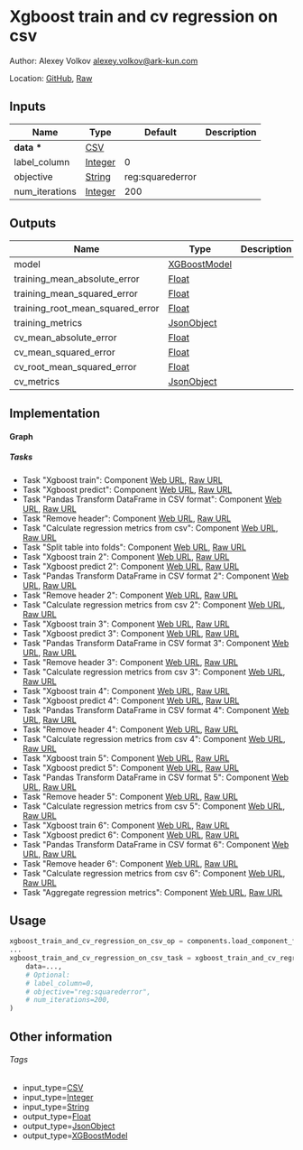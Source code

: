 <!-- BEGIN_GENERATED_CONTENT -->
# Xgboost train and cv regression on csv

Author: Alexey Volkov <alexey.volkov@ark-kun.com>

Location: [GitHub](https://github.com/Ark-kun/pipeline_components/blob/master/components/XGBoost/Train_and_cross-validate_regression/from_CSV/component.yaml), [Raw](https://raw.githubusercontent.com/Ark-kun/pipeline_components/master/components/XGBoost/Train_and_cross-validate_regression/from_CSV/component.yaml)

## Inputs

|Name|Type|Default|Description|
|-|-|-|-|
|**data** **\***|[CSV]|||
|label_column|[Integer]|0||
|objective|[String]|reg:squarederror||
|num_iterations|[Integer]|200||

## Outputs

|Name|Type|Description|
|-|-|-|
|model|[XGBoostModel]||
|training_mean_absolute_error|[Float]||
|training_mean_squared_error|[Float]||
|training_root_mean_squared_error|[Float]||
|training_metrics|[JsonObject]||
|cv_mean_absolute_error|[Float]||
|cv_mean_squared_error|[Float]||
|cv_root_mean_squared_error|[Float]||
|cv_metrics|[JsonObject]||

## Implementation

#### Graph

##### Tasks

*   Task "Xgboost train": Component [Web URL](https://github.com/Ark-kun/pipeline_components/d8c4cf5e6403bc65bcf8d606e6baf87e2528a3dc/components/XGBoost/Train/component.yaml), [Raw URL](https://raw.githubusercontent.com/Ark-kun/pipeline_components/d8c4cf5e6403bc65bcf8d606e6baf87e2528a3dc/components/XGBoost/Train/component.yaml)
*   Task "Xgboost predict": Component [Web URL](https://github.com/Ark-kun/pipeline_components/d8c4cf5e6403bc65bcf8d606e6baf87e2528a3dc/components/XGBoost/Predict/component.yaml), [Raw URL](https://raw.githubusercontent.com/Ark-kun/pipeline_components/d8c4cf5e6403bc65bcf8d606e6baf87e2528a3dc/components/XGBoost/Predict/component.yaml)
*   Task "Pandas Transform DataFrame in CSV format": Component [Web URL](https://github.com/Ark-kun/pipeline_components/d8c4cf5e6403bc65bcf8d606e6baf87e2528a3dc/components/pandas/Transform_DataFrame/in_CSV_format/component.yaml), [Raw URL](https://raw.githubusercontent.com/Ark-kun/pipeline_components/d8c4cf5e6403bc65bcf8d606e6baf87e2528a3dc/components/pandas/Transform_DataFrame/in_CSV_format/component.yaml)
*   Task "Remove header": Component [Web URL](https://github.com/Ark-kun/pipeline_components/d8c4cf5e6403bc65bcf8d606e6baf87e2528a3dc/components/tables/Remove_header/component.yaml), [Raw URL](https://raw.githubusercontent.com/Ark-kun/pipeline_components/d8c4cf5e6403bc65bcf8d606e6baf87e2528a3dc/components/tables/Remove_header/component.yaml)
*   Task "Calculate regression metrics from csv": Component [Web URL](https://github.com/Ark-kun/pipeline_components/d8c4cf5e6403bc65bcf8d606e6baf87e2528a3dc/components/ml_metrics/Calculate_regression_metrics/from_CSV/component.yaml), [Raw URL](https://raw.githubusercontent.com/Ark-kun/pipeline_components/d8c4cf5e6403bc65bcf8d606e6baf87e2528a3dc/components/ml_metrics/Calculate_regression_metrics/from_CSV/component.yaml)
*   Task "Split table into folds": Component [Web URL](https://github.com/Ark-kun/pipeline_components/d8c4cf5e6403bc65bcf8d606e6baf87e2528a3dc/components/dataset_manipulation/split_data_into_folds/in_CSV/component.yaml), [Raw URL](https://raw.githubusercontent.com/Ark-kun/pipeline_components/d8c4cf5e6403bc65bcf8d606e6baf87e2528a3dc/components/dataset_manipulation/split_data_into_folds/in_CSV/component.yaml)
*   Task "Xgboost train 2": Component [Web URL](https://github.com/Ark-kun/pipeline_components/d8c4cf5e6403bc65bcf8d606e6baf87e2528a3dc/components/XGBoost/Train/component.yaml), [Raw URL](https://raw.githubusercontent.com/Ark-kun/pipeline_components/d8c4cf5e6403bc65bcf8d606e6baf87e2528a3dc/components/XGBoost/Train/component.yaml)
*   Task "Xgboost predict 2": Component [Web URL](https://github.com/Ark-kun/pipeline_components/d8c4cf5e6403bc65bcf8d606e6baf87e2528a3dc/components/XGBoost/Predict/component.yaml), [Raw URL](https://raw.githubusercontent.com/Ark-kun/pipeline_components/d8c4cf5e6403bc65bcf8d606e6baf87e2528a3dc/components/XGBoost/Predict/component.yaml)
*   Task "Pandas Transform DataFrame in CSV format 2": Component [Web URL](https://github.com/Ark-kun/pipeline_components/d8c4cf5e6403bc65bcf8d606e6baf87e2528a3dc/components/pandas/Transform_DataFrame/in_CSV_format/component.yaml), [Raw URL](https://raw.githubusercontent.com/Ark-kun/pipeline_components/d8c4cf5e6403bc65bcf8d606e6baf87e2528a3dc/components/pandas/Transform_DataFrame/in_CSV_format/component.yaml)
*   Task "Remove header 2": Component [Web URL](https://github.com/Ark-kun/pipeline_components/d8c4cf5e6403bc65bcf8d606e6baf87e2528a3dc/components/tables/Remove_header/component.yaml), [Raw URL](https://raw.githubusercontent.com/Ark-kun/pipeline_components/d8c4cf5e6403bc65bcf8d606e6baf87e2528a3dc/components/tables/Remove_header/component.yaml)
*   Task "Calculate regression metrics from csv 2": Component [Web URL](https://github.com/Ark-kun/pipeline_components/d8c4cf5e6403bc65bcf8d606e6baf87e2528a3dc/components/ml_metrics/Calculate_regression_metrics/from_CSV/component.yaml), [Raw URL](https://raw.githubusercontent.com/Ark-kun/pipeline_components/d8c4cf5e6403bc65bcf8d606e6baf87e2528a3dc/components/ml_metrics/Calculate_regression_metrics/from_CSV/component.yaml)
*   Task "Xgboost train 3": Component [Web URL](https://github.com/Ark-kun/pipeline_components/d8c4cf5e6403bc65bcf8d606e6baf87e2528a3dc/components/XGBoost/Train/component.yaml), [Raw URL](https://raw.githubusercontent.com/Ark-kun/pipeline_components/d8c4cf5e6403bc65bcf8d606e6baf87e2528a3dc/components/XGBoost/Train/component.yaml)
*   Task "Xgboost predict 3": Component [Web URL](https://github.com/Ark-kun/pipeline_components/d8c4cf5e6403bc65bcf8d606e6baf87e2528a3dc/components/XGBoost/Predict/component.yaml), [Raw URL](https://raw.githubusercontent.com/Ark-kun/pipeline_components/d8c4cf5e6403bc65bcf8d606e6baf87e2528a3dc/components/XGBoost/Predict/component.yaml)
*   Task "Pandas Transform DataFrame in CSV format 3": Component [Web URL](https://github.com/Ark-kun/pipeline_components/d8c4cf5e6403bc65bcf8d606e6baf87e2528a3dc/components/pandas/Transform_DataFrame/in_CSV_format/component.yaml), [Raw URL](https://raw.githubusercontent.com/Ark-kun/pipeline_components/d8c4cf5e6403bc65bcf8d606e6baf87e2528a3dc/components/pandas/Transform_DataFrame/in_CSV_format/component.yaml)
*   Task "Remove header 3": Component [Web URL](https://github.com/Ark-kun/pipeline_components/d8c4cf5e6403bc65bcf8d606e6baf87e2528a3dc/components/tables/Remove_header/component.yaml), [Raw URL](https://raw.githubusercontent.com/Ark-kun/pipeline_components/d8c4cf5e6403bc65bcf8d606e6baf87e2528a3dc/components/tables/Remove_header/component.yaml)
*   Task "Calculate regression metrics from csv 3": Component [Web URL](https://github.com/Ark-kun/pipeline_components/d8c4cf5e6403bc65bcf8d606e6baf87e2528a3dc/components/ml_metrics/Calculate_regression_metrics/from_CSV/component.yaml), [Raw URL](https://raw.githubusercontent.com/Ark-kun/pipeline_components/d8c4cf5e6403bc65bcf8d606e6baf87e2528a3dc/components/ml_metrics/Calculate_regression_metrics/from_CSV/component.yaml)
*   Task "Xgboost train 4": Component [Web URL](https://github.com/Ark-kun/pipeline_components/d8c4cf5e6403bc65bcf8d606e6baf87e2528a3dc/components/XGBoost/Train/component.yaml), [Raw URL](https://raw.githubusercontent.com/Ark-kun/pipeline_components/d8c4cf5e6403bc65bcf8d606e6baf87e2528a3dc/components/XGBoost/Train/component.yaml)
*   Task "Xgboost predict 4": Component [Web URL](https://github.com/Ark-kun/pipeline_components/d8c4cf5e6403bc65bcf8d606e6baf87e2528a3dc/components/XGBoost/Predict/component.yaml), [Raw URL](https://raw.githubusercontent.com/Ark-kun/pipeline_components/d8c4cf5e6403bc65bcf8d606e6baf87e2528a3dc/components/XGBoost/Predict/component.yaml)
*   Task "Pandas Transform DataFrame in CSV format 4": Component [Web URL](https://github.com/Ark-kun/pipeline_components/d8c4cf5e6403bc65bcf8d606e6baf87e2528a3dc/components/pandas/Transform_DataFrame/in_CSV_format/component.yaml), [Raw URL](https://raw.githubusercontent.com/Ark-kun/pipeline_components/d8c4cf5e6403bc65bcf8d606e6baf87e2528a3dc/components/pandas/Transform_DataFrame/in_CSV_format/component.yaml)
*   Task "Remove header 4": Component [Web URL](https://github.com/Ark-kun/pipeline_components/d8c4cf5e6403bc65bcf8d606e6baf87e2528a3dc/components/tables/Remove_header/component.yaml), [Raw URL](https://raw.githubusercontent.com/Ark-kun/pipeline_components/d8c4cf5e6403bc65bcf8d606e6baf87e2528a3dc/components/tables/Remove_header/component.yaml)
*   Task "Calculate regression metrics from csv 4": Component [Web URL](https://github.com/Ark-kun/pipeline_components/d8c4cf5e6403bc65bcf8d606e6baf87e2528a3dc/components/ml_metrics/Calculate_regression_metrics/from_CSV/component.yaml), [Raw URL](https://raw.githubusercontent.com/Ark-kun/pipeline_components/d8c4cf5e6403bc65bcf8d606e6baf87e2528a3dc/components/ml_metrics/Calculate_regression_metrics/from_CSV/component.yaml)
*   Task "Xgboost train 5": Component [Web URL](https://github.com/Ark-kun/pipeline_components/d8c4cf5e6403bc65bcf8d606e6baf87e2528a3dc/components/XGBoost/Train/component.yaml), [Raw URL](https://raw.githubusercontent.com/Ark-kun/pipeline_components/d8c4cf5e6403bc65bcf8d606e6baf87e2528a3dc/components/XGBoost/Train/component.yaml)
*   Task "Xgboost predict 5": Component [Web URL](https://github.com/Ark-kun/pipeline_components/d8c4cf5e6403bc65bcf8d606e6baf87e2528a3dc/components/XGBoost/Predict/component.yaml), [Raw URL](https://raw.githubusercontent.com/Ark-kun/pipeline_components/d8c4cf5e6403bc65bcf8d606e6baf87e2528a3dc/components/XGBoost/Predict/component.yaml)
*   Task "Pandas Transform DataFrame in CSV format 5": Component [Web URL](https://github.com/Ark-kun/pipeline_components/d8c4cf5e6403bc65bcf8d606e6baf87e2528a3dc/components/pandas/Transform_DataFrame/in_CSV_format/component.yaml), [Raw URL](https://raw.githubusercontent.com/Ark-kun/pipeline_components/d8c4cf5e6403bc65bcf8d606e6baf87e2528a3dc/components/pandas/Transform_DataFrame/in_CSV_format/component.yaml)
*   Task "Remove header 5": Component [Web URL](https://github.com/Ark-kun/pipeline_components/d8c4cf5e6403bc65bcf8d606e6baf87e2528a3dc/components/tables/Remove_header/component.yaml), [Raw URL](https://raw.githubusercontent.com/Ark-kun/pipeline_components/d8c4cf5e6403bc65bcf8d606e6baf87e2528a3dc/components/tables/Remove_header/component.yaml)
*   Task "Calculate regression metrics from csv 5": Component [Web URL](https://github.com/Ark-kun/pipeline_components/d8c4cf5e6403bc65bcf8d606e6baf87e2528a3dc/components/ml_metrics/Calculate_regression_metrics/from_CSV/component.yaml), [Raw URL](https://raw.githubusercontent.com/Ark-kun/pipeline_components/d8c4cf5e6403bc65bcf8d606e6baf87e2528a3dc/components/ml_metrics/Calculate_regression_metrics/from_CSV/component.yaml)
*   Task "Xgboost train 6": Component [Web URL](https://github.com/Ark-kun/pipeline_components/d8c4cf5e6403bc65bcf8d606e6baf87e2528a3dc/components/XGBoost/Train/component.yaml), [Raw URL](https://raw.githubusercontent.com/Ark-kun/pipeline_components/d8c4cf5e6403bc65bcf8d606e6baf87e2528a3dc/components/XGBoost/Train/component.yaml)
*   Task "Xgboost predict 6": Component [Web URL](https://github.com/Ark-kun/pipeline_components/d8c4cf5e6403bc65bcf8d606e6baf87e2528a3dc/components/XGBoost/Predict/component.yaml), [Raw URL](https://raw.githubusercontent.com/Ark-kun/pipeline_components/d8c4cf5e6403bc65bcf8d606e6baf87e2528a3dc/components/XGBoost/Predict/component.yaml)
*   Task "Pandas Transform DataFrame in CSV format 6": Component [Web URL](https://github.com/Ark-kun/pipeline_components/d8c4cf5e6403bc65bcf8d606e6baf87e2528a3dc/components/pandas/Transform_DataFrame/in_CSV_format/component.yaml), [Raw URL](https://raw.githubusercontent.com/Ark-kun/pipeline_components/d8c4cf5e6403bc65bcf8d606e6baf87e2528a3dc/components/pandas/Transform_DataFrame/in_CSV_format/component.yaml)
*   Task "Remove header 6": Component [Web URL](https://github.com/Ark-kun/pipeline_components/d8c4cf5e6403bc65bcf8d606e6baf87e2528a3dc/components/tables/Remove_header/component.yaml), [Raw URL](https://raw.githubusercontent.com/Ark-kun/pipeline_components/d8c4cf5e6403bc65bcf8d606e6baf87e2528a3dc/components/tables/Remove_header/component.yaml)
*   Task "Calculate regression metrics from csv 6": Component [Web URL](https://github.com/Ark-kun/pipeline_components/d8c4cf5e6403bc65bcf8d606e6baf87e2528a3dc/components/ml_metrics/Calculate_regression_metrics/from_CSV/component.yaml), [Raw URL](https://raw.githubusercontent.com/Ark-kun/pipeline_components/d8c4cf5e6403bc65bcf8d606e6baf87e2528a3dc/components/ml_metrics/Calculate_regression_metrics/from_CSV/component.yaml)
*   Task "Aggregate regression metrics": Component [Web URL](https://github.com/Ark-kun/pipeline_components/d8c4cf5e6403bc65bcf8d606e6baf87e2528a3dc/components/ml_metrics/Aggregate_regression_metrics/component.yaml), [Raw URL](https://raw.githubusercontent.com/Ark-kun/pipeline_components/d8c4cf5e6403bc65bcf8d606e6baf87e2528a3dc/components/ml_metrics/Aggregate_regression_metrics/component.yaml)

## Usage

```python
xgboost_train_and_cv_regression_on_csv_op = components.load_component_from_url("https://raw.githubusercontent.com/Ark-kun/pipeline_components/master/components/XGBoost/Train_and_cross-validate_regression/from_CSV/component.yaml")
...
xgboost_train_and_cv_regression_on_csv_task = xgboost_train_and_cv_regression_on_csv_op(
    data=...,
    # Optional:
    # label_column=0,
    # objective="reg:squarederror",
    # num_iterations=200,
)
```

## Other information

###### Tags

* input_type=[CSV]
* input_type=[Integer]
* input_type=[String]
* output_type=[Float]
* output_type=[JsonObject]
* output_type=[XGBoostModel]

[CSV]: https://github.com/Ark-kun/pipeline_components/tree/master/types/CSV
[Float]: https://github.com/Ark-kun/pipeline_components/tree/master/types/Float
[Integer]: https://github.com/Ark-kun/pipeline_components/tree/master/types/Integer
[JsonObject]: https://github.com/Ark-kun/pipeline_components/tree/master/types/JsonObject
[String]: https://github.com/Ark-kun/pipeline_components/tree/master/types/String
[XGBoostModel]: https://github.com/Ark-kun/pipeline_components/tree/master/types/XGBoostModel
<!-- END_GENERATED_CONTENT -->
